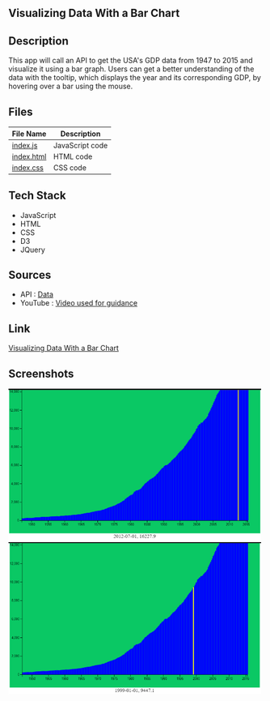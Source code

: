 ## Visualizing Data With a Bar Chart
## Description
This app will call an API to get the USA's GDP data from 1947 to 2015 and visualize it using a bar graph.
Users can get a better understanding of the data with the tooltip, which displays the year and its 
corresponding GDP, by hovering over a bar using the mouse.
## Files
|File Name|Description|
|---|---|
|[index.js](https://github.com/ShaunJPartridge/JavaScript-Apps/blob/main/BarChartProject/index.js)| JavaScript code
|[index.html](https://github.com/ShaunJPartridge/JavaScript-Apps/blob/main/BarChartProject/index.html)| HTML code
|[index.css](https://github.com/ShaunJPartridge/JavaScript-Apps/blob/main/BarChartProject/index.css)| CSS code
## Tech Stack
- JavaScript
- HTML
- CSS
- D3
- JQuery
## Sources
- API : [Data](https://raw.githubusercontent.com/freeCodeCamp/ProjectReferenceData/master/GDP-data.json)
- YouTube : [Video used for guidance](https://www.youtube.com/watch?v=w5vxVj8g3cs)
## Link
[Visualizing Data With a Bar Chart](https://codepen.io/ShaunPartridge/pen/qBxBYMw)
## Screenshots
<img src="https://github.com/ShaunJPartridge/JavaScript-Apps/blob/main/BarChartProject/images/2022-05-07%20(1).png" height="300" width="500">
<img src="https://github.com/ShaunJPartridge/JavaScript-Apps/blob/main/BarChartProject/images/2022-05-07.png" height="300" width="500">
